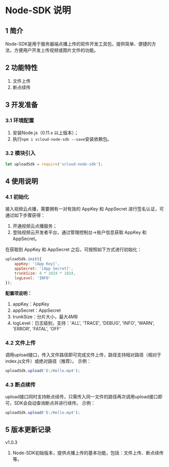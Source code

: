 # Node-SDK 说明
## 1 简介
Node-SDK是用于服务器端点播上传的软件开发工具包，提供简单、便捷的方法，方便用户开发上传视频或图片文件的功能。
## 2 功能特性
1. 文件上传
2. 断点续传

## 3 开发准备
### 3.1 环境配置
1. 安装Node.js（0.11.x 以上版本）；
2. 执行`npm i vcloud-node-sdk --save`安装依赖包。

### 3.2 模块引入
```js
let uploadSdk = require('vcloud-node-sdk');
```

## 4 使用说明
### 4.1 初始化
接入视频云点播，需要拥有一对有效的 AppKey 和 AppSecret 进行签名认证，可通过如下步骤获得：

1. 开通视频云点播服务；
2. 登陆视频云开发者平台，通过管理控制台->账户信息获取 AppKey 和 AppSecret。

在获取到 AppKey 和 AppSecret 之后，可按照如下方式进行初始化：
```js
uploadSdk.init({
    appKey: '[App Key]',
    appSecret: '[App Secret]',
    trunkSize: 4 * 1024 * 1024,
    logLevel: 'INFO'
});
```

**配置项说明：**

1. appKey：AppKey
2. appSecret：AppSecret
3. trunkSize：分片大小，最大4MB
4. logLevel：日志级别，支持：'ALL', 'TRACE', 'DEBUG', 'INFO', 'WARN', 'ERROR', 'FATAL', 'OFF'

### 4.2 文件上传
调用upload接口，传入文件路径即可完成文件上传，路径支持相对路径（相对于index.js文件）或绝对路径（推荐）。
示例：
```js
uploadSdk.upload('E:/Hello.mp4');
```
### 4.3 断点续传
upload接口同时支持断点续传，只需传入同一文件的路径再次调用upload接口即可，SDK会自动查询断点并进行续传。
示例：
```js
uploadSdk.upload('E:/Hello.mp4');
```
## 5 版本更新记录
v1.0.3

1. Node-SDK初始版本，提供点播上传的基本功能，包括：文件上传、断点续传等。